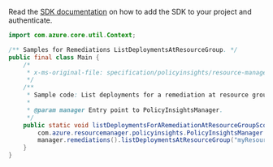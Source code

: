 Read the [SDK documentation](https://github.com/Azure/azure-sdk-for-java/blob/azure-resourcemanager-policyinsights_1.0.0-beta.2/sdk/policyinsights/azure-resourcemanager-policyinsights/README.md) on how to add the SDK to your project and authenticate.

```java
import com.azure.core.util.Context;

/** Samples for Remediations ListDeploymentsAtResourceGroup. */
public final class Main {
    /*
     * x-ms-original-file: specification/policyinsights/resource-manager/Microsoft.PolicyInsights/stable/2021-10-01/examples/Remediations_ListDeploymentsResourceGroupScope.json
     */
    /**
     * Sample code: List deployments for a remediation at resource group scope.
     *
     * @param manager Entry point to PolicyInsightsManager.
     */
    public static void listDeploymentsForARemediationAtResourceGroupScope(
        com.azure.resourcemanager.policyinsights.PolicyInsightsManager manager) {
        manager.remediations().listDeploymentsAtResourceGroup("myResourceGroup", "myRemediation", null, Context.NONE);
    }
}
```
